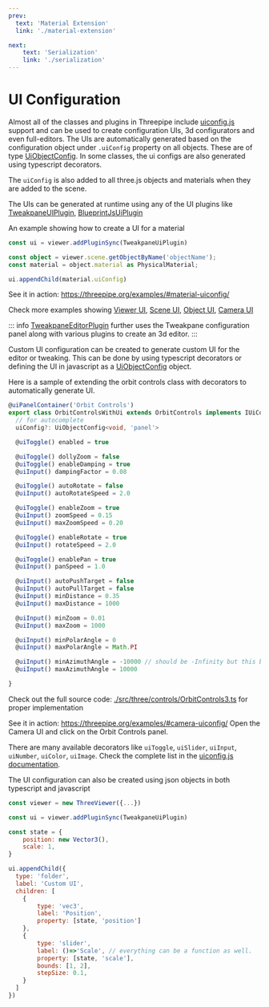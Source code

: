 ```yaml
---
prev:
  text: 'Material Extension'
  link: './material-extension'

next:
    text: 'Serialization'
    link: './serialization'
---
```


# UI Configuration

Almost all of the classes and plugins in Threepipe include [uiconfig.js](https://repalash.com/uiconfig.js/) support and can be used to create configuration UIs, 3d configurators and even full-editors.
The UIs are automatically generated based on the configuration object under `.uiConfig` property on all objects. These are of type [UiObjectConfig](https://repalash.com/uiconfig.js/interfaces/UiObjectConfig.html).
In some classes, the ui configs are also generated using typescript decorators.

The `uiConfig` is also added to all three.js objects and materials when they are added to the scene.

The UIs can be generated at runtime using any of the UI plugins like [TweakpaneUIPlugin](#threepipeplugin-tweakpane), [BlueprintJsUiPlugin](#threepipeplugin-blueprintjs)

An example showing how to create a UI for a material

```typescript
const ui = viewer.addPluginSync(TweakpaneUiPlugin)

const object = viewer.scene.getObjectByName('objectName');
const material = object.material as PhysicalMaterial;

ui.appendChild(material.uiConfig)
```

See it in action: https://threepipe.org/examples/#material-uiconfig/

Check more examples showing [Viewer UI](https://threepipe.org/examples/#viewer-uiconfig/), [Scene UI](https://threepipe.org/examples/#scene-uiconfig/), [Object UI](https://threepipe.org/examples/#object-uiconfig/), [Camera UI](https://threepipe.org/examples/#camera-uiconfig/)

::: info
[TweakpaneEditorPlugin](#threepipeplugin-tweakpane-editor) further uses the Tweakpane configuration panel along with various plugins to create an 3d editor.
:::

Custom UI configuration can be created to generate custom UI for the editor or tweaking.
This can be done by using typescript decorators or defining the UI in javascript as a [UiObjectConfig](https://repalash.com/uiconfig.js/interfaces/UiObjectConfig.html) object.

Here is a sample of extending the orbit controls class with decorators to automatically generate UI.
```typescript
@uiPanelContainer('Orbit Controls')
export class OrbitControlsWithUi extends OrbitControls implements IUiConfigContainer {
  // for autocomplete
  uiConfig?: UiObjectConfig<void, 'panel'> 

  @uiToggle() enabled = true

  @uiToggle() dollyZoom = false
  @uiToggle() enableDamping = true
  @uiInput() dampingFactor = 0.08

  @uiToggle() autoRotate = false
  @uiInput() autoRotateSpeed = 2.0

  @uiToggle() enableZoom = true
  @uiInput() zoomSpeed = 0.15
  @uiInput() maxZoomSpeed = 0.20

  @uiToggle() enableRotate = true
  @uiInput() rotateSpeed = 2.0

  @uiToggle() enablePan = true
  @uiInput() panSpeed = 1.0

  @uiInput() autoPushTarget = false
  @uiInput() autoPullTarget = false
  @uiInput() minDistance = 0.35
  @uiInput() maxDistance = 1000

  @uiInput() minZoom = 0.01
  @uiInput() maxZoom = 1000

  @uiInput() minPolarAngle = 0
  @uiInput() maxPolarAngle = Math.PI

  @uiInput() minAzimuthAngle = -10000 // should be -Infinity but this breaks the UI
  @uiInput() maxAzimuthAngle = 10000

}
```

Check out the full source code:
[./src/three/controls/OrbitControls3.ts](https://github.com/repalash/threepipe/blob/master/src/three/controls/OrbitControls3.ts) for proper implementation

See it in action: https://threepipe.org/examples/#camera-uiconfig/ Open the Camera UI and click on the Orbit Controls panel.

There are many available decorators like `uiToggle`, `uiSlider`, `uiInput`, `uiNumber`, `uiColor`, `uiImage`.
Check the complete list in the [uiconfig.js documentation](https://repalash.com/uiconfig.js/).

The UI configuration can also be created using json objects in both typescript and javascript
```javascript
const viewer = new ThreeViewer({...})

const ui = viewer.addPluginSync(TweakpaneUiPlugin)

const state = {
    position: new Vector3(),
    scale: 1,
}

ui.appendChild({
  type: 'folder',
  label: 'Custom UI',
  children: [
    {
        type: 'vec3',
        label: 'Position',
        property: [state, 'position']
    },
    {
        type: 'slider',
        label: ()=>'Scale', // everything can be a function as well.
        property: [state, 'scale'],
        bounds: [1, 2],
        stepSize: 0.1,
    }
  ]
})
```

[//]: # (TODO: create example/codepen for this)

